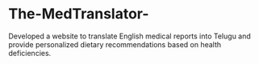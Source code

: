 # The-MedTranslator-
Developed a website to translate English medical reports into Telugu and provide personalized dietary recommendations based on health deficiencies.
